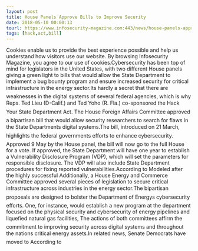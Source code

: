 ```yaml
---
layout: post
title: House Panels Approve Bills to Improve Security
date: 2018-05-10 00:00:13
tourl: https://www.infosecurity-magazine.com:443/news/house-panels-approve-bills-to/
tags: [hack,act,bill]
---
```

Cookies enable us to provide the best experience possible and help us understand how visitors use our website. By browsing Infosecurity Magazine, you agree to our use of cookies.Cybersecurity has been top of mind for legislators in the United States, with two different House panels giving a green light to bills that would allow the State Department to implement a bug bounty program and ensure increased security for critical infrastructure in the energy sector.Its hardly a secret that there are weaknesses in the digital systems of several federal agencies, which is why Reps. Ted Lieu (D-Calif.) and Ted Yoho (R. Fla.) co-sponsored the Hack Your State Department Act. The House Foreign Affairs Committee approved a bipartisan bill that would allow security researchers to search for flaws in the State Departments digital systems.The bill, introduced on 21 March, highlights the federal governments efforts to enhance cybersecurity. Approved 9 May by the House panel, the bill will now go to the full House for a vote. If approved, the State Department will have one year to establish a Vulnerability Disclosure Program (VDP), which will set the parameters for responsible disclosure. The VDP will also include State Department procedures for fixing reported vulnerabilities.According to Modeled after the highly successful Additionally, a House Energy and Commerce Committee approved several pieces of legislation to secure critical infrastructure across industries in the energy sector.The bipartisan proposals are designed to bolster the Department of Energys cybersecurity efforts. One, for instance, would establish a new program at the department focused on the physical security and cybersecurity of energy pipelines and liquefied natural gas facilities, The actions of both committees affirm the commitment to improving security across digital systems and throughout the nations critical energy assets.In related news, Senate Democrats have moved to According to 